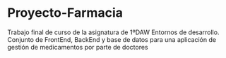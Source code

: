 # Proyecto-Farmacia
Trabajo final de curso de la asignatura de 1ºDAW Entornos de desarrollo. Conjunto de FrontEnd, BackEnd y base de datos para una aplicación de gestión de medicamentos por parte de doctores
